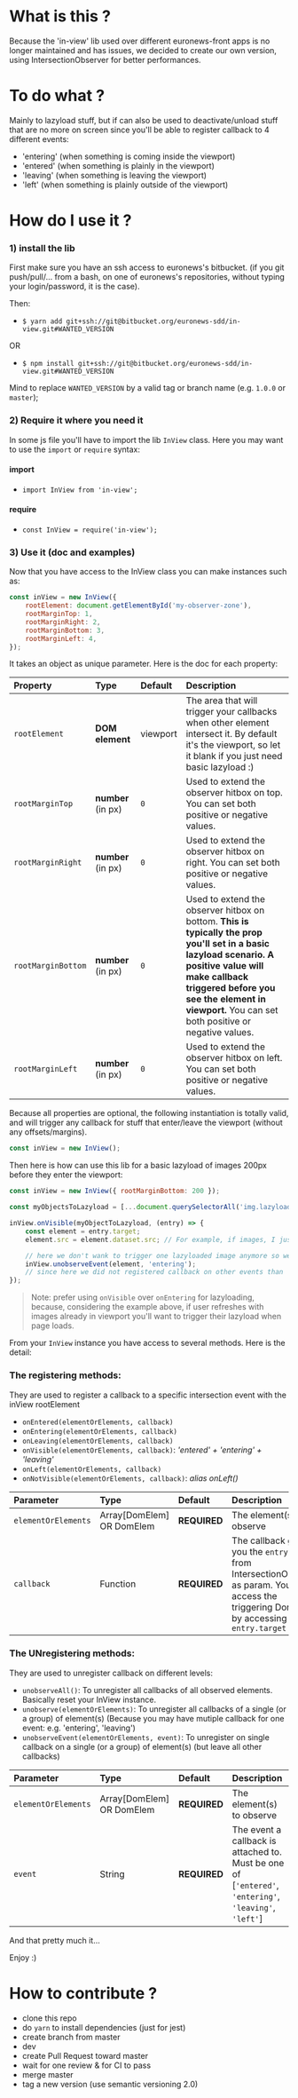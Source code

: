 # What is this ?

Because the 'in-view' lib used over different euronews-front apps is no longer maintained and has issues, we decided to create our own version, using IntersectionObserver for better performances.

# To do what ?

Mainly to lazyload stuff, but if can also be used to deactivate/unload stuff that are no more on screen since you'll be able to register callback to 4 different events:

* 'entering' (when something is coming inside the viewport)
* 'entered' (when something is plainly in the viewport)
* 'leaving' (when something is leaving the viewport)
* 'left' (when something is plainly outside of the viewport)

# How do I use it ?

### 1) install the lib

First make sure you have an ssh access to euronews's bitbucket. (if you git push/pull/... from a bash, on one of euronews's repositories, without typing your login/password, it is the case).

Then: 

* `$ yarn add git+ssh://git@bitbucket.org/euronews-sdd/in-view.git#WANTED_VERSION`

OR

* `$ npm install git+ssh://git@bitbucket.org/euronews-sdd/in-view.git#WANTED_VERSION`

Mind to replace `WANTED_VERSION` by a valid tag or branch name (e.g. `1.0.0` or `master`);

### 2) Require it where you need it

In some js file you'll have to import the lib `InView` class.
Here you may want to use the `import` or `require` syntax:

#### import

* `import InView from 'in-view';`

#### require

* `const InView = require('in-view');`

### 3) Use it  (doc and examples)

Now that you have access to the InView class you can make instances such as:

```JavaScript
const inView = new InView({
    rootElement: document.getElementById('my-observer-zone'),
    rootMarginTop: 1,
    rootMarginRight: 2,
    rootMarginBottom: 3,
    rootMarginLeft: 4, 
});
```

It takes an object as unique parameter. 
Here is the doc for each property:

| Property | Type | Default | Description |
|:---------|:-----|:--------|:------------|
|`rootElement`|**DOM element**|viewport|The area that will trigger your callbacks when other element intersect it. By default it's the viewport, so let it blank if you just need basic lazyload :)|
|`rootMarginTop`|**number** (in px)|`0`|Used to extend the observer hitbox on top. You can set both positive or negative values.|
|`rootMarginRight`|**number** (in px)|`0`|Used to extend the observer hitbox on right. You can set both positive or negative values.|
|`rootMarginBottom`|**number** (in px)|`0`|Used to extend the observer hitbox on bottom. **This is typically the prop you'll set in a basic lazyload scenario. A positive value will make callback triggered before you see the element in viewport.** You can set both positive or negative values.|
|`rootMarginLeft`|**number** (in px)|`0`|Used to extend the observer hitbox on left. You can set both positive or negative values.|

Because all properties are optional, the following instantiation is totally valid, and will trigger any callback for stuff that enter/leave the viewport (without any offsets/margins).

```JavaScript
const inView = new InView();
```

Then here is how can use this lib for a basic lazyload of images 200px before they enter the viewport:

```JavaScript
const inView = new InView({ rootMarginBottom: 200 });

const myObjectsToLazyload = [...document.querySelectorAll('img.lazyload')]; // I cast it as a real js array because querySelectorAll does not return a clean one)

inView.onVisible(myObjectToLazyload, (entry) => {
    const element = entry.target;
    element.src = element.dataset.src; // For example, if images, I just switch the data-src in src so the picture loads

    // here we don't wank to trigger one lazyloaded image anymore so we unregister it
    inView.unobserveEvent(element, 'entering');
    // since here we did not registered callback on other events than 'entering', you can simply do: inView.unobserve()
});
```

> Note: prefer using `onVisible` over `onEntering` for lazyloading, because, considering the example above, if user refreshes with images already in viewport you'll want to trigger their lazyload when page loads.

From your `InView` instance you have access to several methods. Here is the detail:

### The registering methods:

They are used to register a callback to a specific intersection event with the  inView rootElement

* `onEntered(elementOrElements, callback)`
* `onEntering(elementOrElements, callback)`
* `onLeaving(elementOrElements, callback)`
* `onVisible(elementOrElements, callback)`: _'entered' + 'entering' + 'leaving'_
* `onLeft(elementOrElements, callback)`
* `onNotVisible(elementOrElements, callback)`: _alias onLeft()_

| Parameter | Type | Default | Description |
|:----------|:-----|:--------|:------------|
|`elementOrElements`|Array[DomElem] OR DomElem|**REQUIRED**|The element(s) to observe|
|`callback`|Function|**REQUIRED**|The callback giving you the `entry` object from IntersectionObserver as param. You can access the triggering DomElem by accessing `entry.target`|

### The UNregistering methods:

They are used to unregister callback on different levels:

* `unobserveAll()`: To unregister all callbacks of all observed elements. Basically reset your InView instance.
* `unobserve(elementOrElements)`: To unregister all callbacks of a single (or a group) of element(s) (Because you may have mutiple callback for one event: e.g. 'entering', 'leaving')
* `unobserveEvent(elementOrElements, event)`: To unregister on single callback on a single (or a group) of element(s) (but leave all other callbacks)

| Parameter | Type | Default | Description |
|:----------|:-----|:--------|:------------|
|`elementOrElements`|Array[DomElem] OR DomElem|**REQUIRED**|The element(s) to observe|
|`event`|String|**REQUIRED**|The event a callback is attached to. Must be one of [`'entered'`, `'entering'`, `'leaving'`, `'left'`]|

And that pretty much it...

Enjoy :)

# How to contribute ?

* clone this repo
* do `yarn` to install dependencies (just for jest) 
* create branch from master
* dev
* create Pull Request toward master
* wait for one review & for CI to pass
* merge master
* tag a new version (use semantic versioning 2.0)